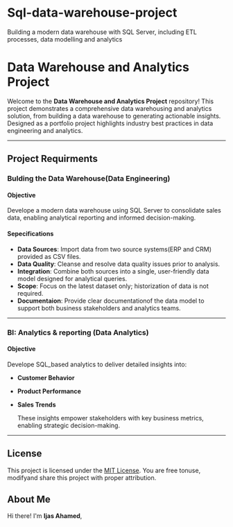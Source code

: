 # Sql-data-warehouse-project
Building a modern data warehouse with SQL Server, including ETL processes, data modelling and analytics

# Data Warehouse and Analytics Project

Welcome to the **Data Warehouse and Analytics Project** repository!
This project demonstrates a comprehensive data warehousing and analytics solution, from building a data warehouse to generating actionable insights. Designed as a portfolio project highlights industry best practices in data engineering and analytics.

---

## Project Requirments

### Bulding the Data Warehouse(Data Engineering)

#### Objective
Develope a modern data warehouse using SQL Server to consolidate sales data, enabling analytical reporting and informed decision-making.

#### Sepecifications
- **Data Sources**: Import data from two source systems(ERP and CRM) provided as CSV files.
- **Data Quality**: Cleanse and resolve data quality issues prior to analysis.
- **Integration**: Combine both sources into a single, user-friendly data model designed for analytical queries.
- **Scope**: Focus on the latest dataset only; historization of data is not required.
- **Documentaion**: Provide clear documentationof the data model to support both business stakeholders and analytics teams.

---

### BI: Analytics & reporting (Data Analytics)

#### Objective
Develope SQL_based analytics to deliver detailed insights into:
- **Customer Behavior**
- **Product Performance**
- **Sales Trends**

  These insights empower stakeholders with key business metrics, enabling strategic decision-making.

---

## License

This project is licensed under the [MIT License](LICENSE). You are free tonuse, modifyand share this project with proper attribution.

## About Me

Hi there! I'm **Ijas Ahamed**, 
